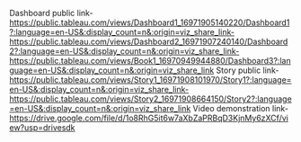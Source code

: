 Dashboard public link-https://public.tableau.com/views/Dashboard1_16971905140220/Dashboard1?:language=en-US&:display_count=n&:origin=viz_share_link-https://public.tableau.com/views/Dashboard2_16971907240140/Dashboard2?:language=en-US&:display_count=n&:origin=viz_share_link-https://public.tableau.com/views/Book1_16970949944880/Dashboard3?:language=en-US&:display_count=n&:origin=viz_share_link
Story public link-https://public.tableau.com/views/Story1_16971908101970/Story1?:language=en-US&:display_count=n&:origin=viz_share_link-https://public.tableau.com/views/Story2_16971908664150/Story2?:language=en-US&:display_count=n&:origin=viz_share_link
Video demonstration link-https://drive.google.com/file/d/1o8RhG5it6w7aXbZaPRBqD3KjnMy6zXCf/view?usp=drivesdk
